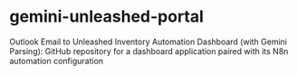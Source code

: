 # gemini-unleashed-portal
Outlook Email to Unleashed Inventory Automation Dashboard (with Gemini Parsing): GitHub repository for a dashboard application paired with its N8n automation configuration
